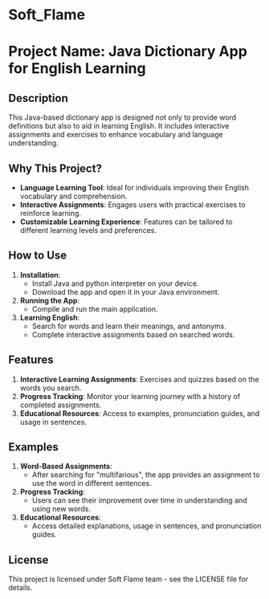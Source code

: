 # Soft_Flame

# Project Name: Java Dictionary App for English Learning

## Description

This Java-based dictionary app is designed not only to provide word definitions but also to aid in learning English. It includes interactive assignments and exercises to enhance vocabulary and language understanding.

## Why This Project?

- **Language Learning Tool**: Ideal for individuals improving their English vocabulary and comprehension.
- **Interactive Assignments**: Engages users with practical exercises to reinforce learning.
- **Customizable Learning Experience**: Features can be tailored to different learning levels and preferences.

## How to Use

1. **Installation**:
    - Install Java and python interpreter on your device.
    - Download the app and open it in your Java environment.
2. **Running the App**:
    - Compile and run the main application.
3. **Learning English**:
    - Search for words and learn their meanings, and antonyms.
    - Complete interactive assignments based on searched words.

## Features

1. **Interactive Learning Assignments**: Exercises and quizzes based on the words you search.
2. **Progress Tracking**: Monitor your learning journey with a history of completed assignments.
3. **Educational Resources**: Access to examples, pronunciation guides, and usage in sentences.

## Examples

1. **Word-Based Assignments**:
    - After searching for "multifarious", the app provides an assignment to use the word in different sentences.
2. **Progress Tracking**:
    - Users can see their improvement over time in understanding and using new words.
3. **Educational Resources**:
    - Access detailed explanations, usage in sentences, and pronunciation guides.


## License

This project is licensed under Soft Flame team - see the LICENSE file for details.
